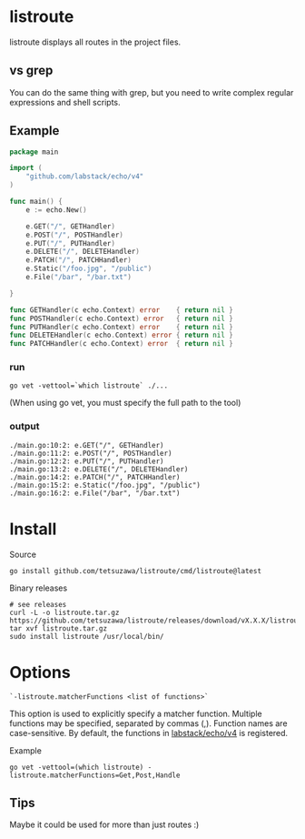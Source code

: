 # listroute

listroute displays all routes in the project files.


## vs grep

You can do the same thing with grep, but you need to write complex regular expressions and shell scripts.


## Example

```go
package main

import (
	"github.com/labstack/echo/v4"
)

func main() {
	e := echo.New()

	e.GET("/", GETHandler)
	e.POST("/", POSTHandler)
	e.PUT("/", PUTHandler)
	e.DELETE("/", DELETEHandler)
	e.PATCH("/", PATCHHandler)
	e.Static("/foo.jpg", "/public")
	e.File("/bar", "/bar.txt")

}

func GETHandler(c echo.Context) error    { return nil }
func POSTHandler(c echo.Context) error   { return nil }
func PUTHandler(c echo.Context) error    { return nil }
func DELETEHandler(c echo.Context) error { return nil }
func PATCHHandler(c echo.Context) error  { return nil }
```

### run

```
go vet -vettool=`which listroute` ./...
```

(When using go vet, you must specify the full path to the tool)

### output

```
./main.go:10:2: e.GET("/", GETHandler)
./main.go:11:2: e.POST("/", POSTHandler)
./main.go:12:2: e.PUT("/", PUTHandler)
./main.go:13:2: e.DELETE("/", DELETEHandler)
./main.go:14:2: e.PATCH("/", PATCHHandler)
./main.go:15:2: e.Static("/foo.jpg", "/public")
./main.go:16:2: e.File("/bar", "/bar.txt")
```


# Install

Source

```
go install github.com/tetsuzawa/listroute/cmd/listroute@latest
```

Binary releases

```
# see releases
curl -L -o listroute.tar.gz https://github.com/tetsuzawa/listroute/releases/download/vX.X.X/listroute_X.X.X_linux_amd64.tar.gz
tar xvf listroute.tar.gz
sudo install listroute /usr/local/bin/

```

# Options

```
`-listroute.matcherFunctions <list of functions>`
```

This option is used to explicitly specify a matcher function.
Multiple functions may be specified, separated by commas (,).
Function names are case-sensitive.
By default, the functions in [labstack/echo/v4](https://github.com/labstack/echo) is registered.

Example
```shell
go vet -vettool=(which listroute) -listroute.matcherFunctions=Get,Post,Handle
```


## Tips

Maybe it could be used for more than just routes :)